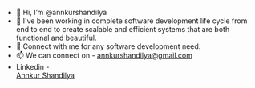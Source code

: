 - 👋 Hi, I’m @annkurshandilya
- 🌱 I've been working in complete software development life cycle from end to end to create scalable and efficient systems that are both functional and beautiful.
- 💞️ Connect with me for any software development need.
- 📫 We can connect on - annkurshandilya@gmail.com
- Linkedin - <div class="badge-base LI-profile-badge" data-locale="en_US" data-size="large" data-theme="light" data-type="HORIZONTAL" data-vanity="annkur-shandilya" data-version="v1"><a class="badge-base__link LI-simple-link" href="https://sg.linkedin.com/in/annkur-shandilya?trk=profile-badge">Annkur Shandilya</a></div>

<!---
annkurshandilya/annkurshandilya is a ✨ special ✨ repository because its `README.md` (this file) appears on your GitHub profile.
You can click the Preview link to take a look at your changes.
--->
